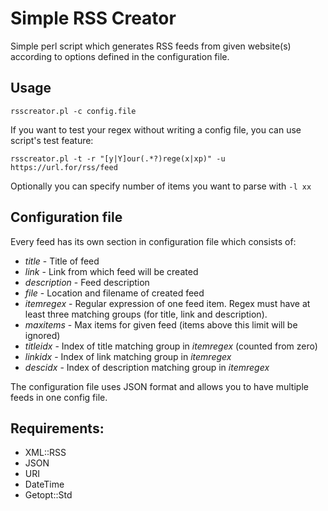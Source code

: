 # Simple RSS Creator

Simple perl script which generates RSS feeds from given website(s) according to options defined in the configuration file.

## Usage

`rsscreator.pl -c config.file` 

If you want to test your regex without writing a config file, you can use script's test feature:

`rsscreator.pl -t -r "[y|Y]our(.*?)rege(x|xp)" -u https://url.for/rss/feed`

Optionally you can specify number of items you want to parse with `-l xx`

## Configuration file
Every feed has its own section in configuration file which consists of:
* _title_ - Title of feed
* _link_ - Link from which feed will be created
* _description_ - Feed description
* _file_ - Location and filename of created feed
* _itemregex_ - Regular expression of one feed item. Regex must have at least three matching groups (for title, link and description).
* _maxitems_ - Max items for given feed (items above this limit will be ignored)
* _titleidx_ - Index of title matching group in _itemregex_ (counted from zero)
* _linkidx_ - Index of link matching group in _itemregex_ 
* _descidx_ - Index of description matching group in _itemregex_ 

The configuration file uses JSON format and allows you to have multiple feeds in one config file.

## Requirements:
- XML::RSS
- JSON
- URI
- DateTime
- Getopt::Std